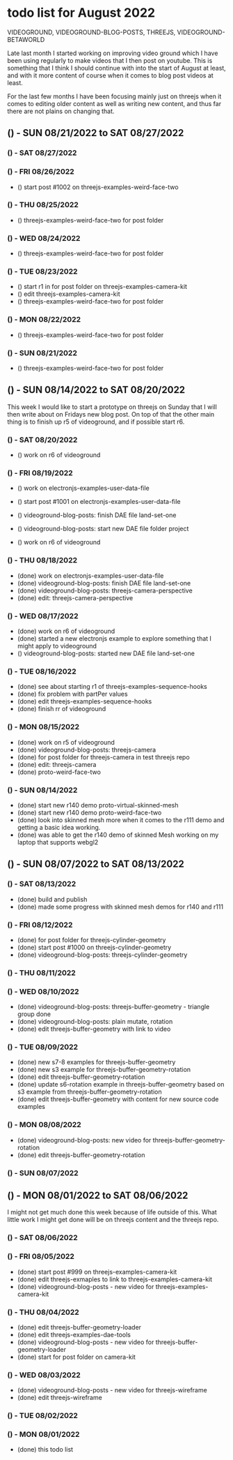 # todo list for August 2022

VIDEOGROUND,  VIDEOGROUND-BLOG-POSTS, THREEJS, VIDEOGROUND-BETAWORLD

Late last month I started working on improving video ground which I have been using regularly to make videos that I then post on youtube. This is something that I think I should continue with into the start of August at least, and with it more content of course when it comes to blog post videos at least. 

For the last few months I have been focusing mainly just on threejs when it comes to editing older content as well as writing new content, and thus far there are not plains on changing that.

<!-- ////////// //////////
    WEEK 4
/////////////// ///////-->

## () - SUN 08/21/2022 to  SAT 08/27/2022

### () - SAT 08/27/2022

### () - FRI 08/26/2022
* () start post #1002 on threejs-examples-weird-face-two

### () - THU 08/25/2022
* () threejs-examples-weird-face-two for post folder

### () - WED 08/24/2022
* () threejs-examples-weird-face-two for post folder

### () - TUE 08/23/2022
* () start r1 in for post folder on threejs-examples-camera-kit
* () edit threejs-examples-camera-kit
* () threejs-examples-weird-face-two for post folder

### () - MON 08/22/2022
* () threejs-examples-weird-face-two for post folder

### () - SUN 08/21/2022
* () threejs-examples-weird-face-two for post folder


<!-- ////////// //////////
    WEEK 3
/////////////// ///////-->

## () - SUN 08/14/2022 to  SAT 08/20/2022

This week I would like to start a prototype on threejs on Sunday that I will then write about on Fridays new blog post. On top of that the other main thing is to finish up r5 of videoground, and if possible start r6.

### () - SAT 08/20/2022
* () work on r6 of videoground

### () - FRI 08/19/2022
* () work on electronjs-examples-user-data-file
* () start post #1001 on electronjs-examples-user-data-file

* () videoground-blog-posts: finish DAE file land-set-one
* () videoground-blog-posts: start new DAE file folder project

* () work on r6 of videoground

### () - THU 08/18/2022
* (done) work on electronjs-examples-user-data-file
* (done) videoground-blog-posts: finish DAE file land-set-one
* (done) videoground-blog-posts: threejs-camera-perspective
* (done) edit: threejs-camera-perspective

### () - WED 08/17/2022
* (done) work on r6 of videoground
* (done) started a new electronjs example to explore something that I might apply to videoground
* () videoground-blog-posts: started new DAE file land-set-one

### () - TUE 08/16/2022
* (done) see about starting r1 of threejs-examples-sequence-hooks
* (done) fix problem with partPer values
* (done) edit threejs-examples-sequence-hooks
* (done) finish rr of videoground

### () - MON 08/15/2022
* (done) work on r5 of videoground
* (done) videoground-blog-posts: threejs-camera
* (done) for post folder for threejs-camera in test threejs repo
* (done) edit: threejs-camera
* (done) proto-weird-face-two

### () - SUN 08/14/2022
* (done) start new r140 demo proto-virtual-skinned-mesh
* (done) start new r140 demo proto-weird-face-two
* (done) look into skinned mesh more when it comes to the r111 demo and getting a basic idea working.
* (done) was able to get the r140 demo of skinned Mesh working on my laptop that supports webgl2

<!-- ////////// //////////
    WEEK 2
/////////////// ///////-->

## () - SUN 08/07/2022 to  SAT 08/13/2022


### () - SAT 08/13/2022
* (done) build and publish
* (done) made some progress with skinned mesh demos for r140 and r111

### () - FRI 08/12/2022
* (done) for post folder for threejs-cylinder-geometry
* (done) start post #1000 on threejs-cylinder-geometry
* (done) videoground-blog-posts: threejs-cylinder-geometry

### () - THU 08/11/2022

### () - WED 08/10/2022
* (done) videoground-blog-posts: threejs-buffer-geometry - triangle group done
* (done) videoground-blog-posts: plain mutate, rotation
* (done) edit threejs-buffer-geometry with link to video

### () - TUE 08/09/2022
* (done) new s7-8 examples for threejs-buffer-geometry
* (done) new s3 example for threejs-buffer-geometry-rotation
* (done) edit threejs-buffer-geometry-rotation
* (done) update s6-rotation example in threejs-buffer-geometry based on s3 example from threejs-buffer-geometry-rotation
* (done) edit threejs-buffer-geometry with content for new source code examples

### () - MON 08/08/2022
* (done) videoground-blog-posts: new video for threejs-buffer-geometry-rotation
* (done) edit threejs-buffer-geometry-rotation


### () - SUN 08/07/2022

<!-- ////////// //////////
    WEEK 1
/////////////// ///////-->

## () - MON 08/01/2022 to  SAT 08/06/2022

I might not get much done this week because of life outside of this. What little work I might get done will be on threejs content and the threejs repo.

### () - SAT 08/06/2022

### () - FRI 08/05/2022
* (done) start post #999 on threejs-examples-camera-kit
* (done) edit threejs-exmaples to link to threejs-examples-camera-kit
* (done) videoground-blog-posts - new video for threejs-examples-camera-kit

### () - THU 08/04/2022
* (done) edit threejs-buffer-geometry-loader
* (done) edit threejs-examples-dae-tools
* (done) videoground-blog-posts - new video for threejs-buffer-geometry-loader
* (done) start for post folder on camera-kit

### () - WED 08/03/2022
* (done) videoground-blog-posts - new video for threejs-wireframe
* (done) edit threejs-wireframe

### () - TUE 08/02/2022

### () - MON 08/01/2022
* (done) this todo list